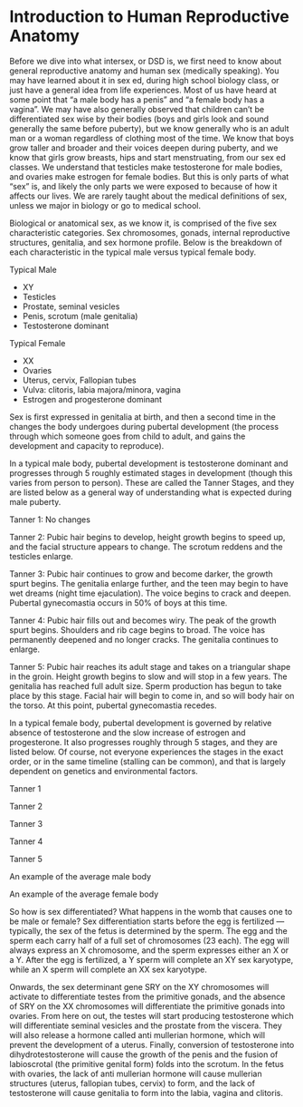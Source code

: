 <h1>Introduction to Human Reproductive Anatomy</h1>

Before we dive into what intersex, or DSD is, we first need to know about general reproductive anatomy and human sex (medically speaking). You may have learned about it in sex ed, during high school biology class, or just have a general idea from life experiences. Most of us have heard at some point that “a male body has a penis” and “a female body has a vagina”. We may have also generally observed that children can’t be differentiated sex wise by their bodies (boys and girls look and sound generally the same before puberty), but we know generally who is an adult man or a woman regardless of clothing most of the time. We know that boys grow taller and broader and their voices deepen during puberty, and we know that girls grow breasts, hips and start menstruating, from our sex ed classes. We understand that testicles make testosterone for male bodies, and ovaries make estrogen for female bodies. But this is only parts of what “sex” is, and likely the only parts we were exposed to because of how it affects our lives. We are rarely taught about the medical definitions of sex, unless we major in biology or go to medical school. 

Biological or anatomical sex, as we know it, is comprised of the five sex characteristic categories. Sex chromosomes, gonads, internal reproductive structures, genitalia, and sex hormone profile. Below is the breakdown of each characteristic in the typical male versus typical female body. 

Typical Male
- XY
- Testicles
- Prostate, seminal vesicles 
- Penis, scrotum (male genitalia)
- Testosterone dominant 

Typical Female 
- XX
- Ovaries
- Uterus, cervix, Fallopian tubes
- Vulva: clitoris, labia majora/minora, vagina
- Estrogen and progesterone dominant 

Sex is first expressed in genitalia at birth, and then a second time in the changes the body undergoes during pubertal development (the process through which someone goes from child to adult, and gains the development and capacity to reproduce). 

In a typical male body, pubertal development is testosterone dominant and progresses through 5 roughly estimated stages in development (though this varies from person to person). These are called the Tanner Stages, and they are listed below as a general way of understanding what is expected during male puberty. 

Tanner 1: No changes

Tanner 2: Pubic hair begins to develop, height growth begins to speed up, and the facial structure appears to change. The scrotum reddens and the testicles enlarge. 

Tanner 3: Pubic hair continues to grow and become darker, the growth spurt begins. The genitalia enlarge further, and the teen may begin to have wet dreams (night time ejaculation). The voice begins to crack and deepen. Pubertal gynecomastia occurs in 50% of boys at this time. 

Tanner 4: Pubic hair fills out and becomes wiry. The peak of the growth spurt begins. Shoulders and rib cage begins to broad. The voice has permanently deepened and no longer cracks. The genitalia continues to enlarge. 

Tanner 5: Pubic hair reaches its adult stage and takes on a triangular shape in the groin. Height growth begins to slow and will stop in a few years. The genitalia has reached full adult size. Sperm production has begun to take place by this stage. Facial hair will begin to come in, and so will body hair on the torso. At this point, pubertal gynecomastia recedes. 

In a typical female body, pubertal development is governed by relative absence of testosterone and the slow increase of estrogen and progesterone. It also progresses roughly through 5 stages, and they are listed below. Of course, not everyone experiences the stages in the exact order, or in the same timeline (stalling can be common), and that is largely dependent on genetics and environmental factors. 

Tanner 1

Tanner 2

Tanner 3

Tanner 4

Tanner 5 

An example of the average male body

An example of the average female body

So how is sex differentiated? What happens in the womb that causes one to be male or female? Sex differentiation starts before the egg is fertilized — typically, the sex of the fetus is determined by the sperm. The egg and the sperm each carry half of a full set of chromosomes (23 each). The egg will always express an X chromosome, and the sperm expresses either an X or a Y. After the egg is fertilized, a Y sperm will complete an XY sex karyotype, while an X sperm will complete an XX sex karyotype. 

Onwards, the sex determinant gene SRY on the XY chromosomes will activate to differentiate testes from the primitive gonads, and the absence of SRY on the XX chromosomes will differentiate the primitive gonads into ovaries. From here on out, the testes will start producing testosterone which will differentiate seminal vesicles and the prostate from the viscera. They will also release a hormone called anti mullerian hormone, which will prevent the development of a uterus. Finally, conversion of testosterone into dihydrotestosterone will cause the growth of the penis and the fusion of labioscrotal (the primitive genital form) folds into the scrotum. In the fetus with ovaries, the lack of anti mullerian hormone will cause mullerian structures (uterus, fallopian tubes, cervix) to form, and the lack of testosterone will cause genitalia to form into the labia, vagina and clitoris. 
